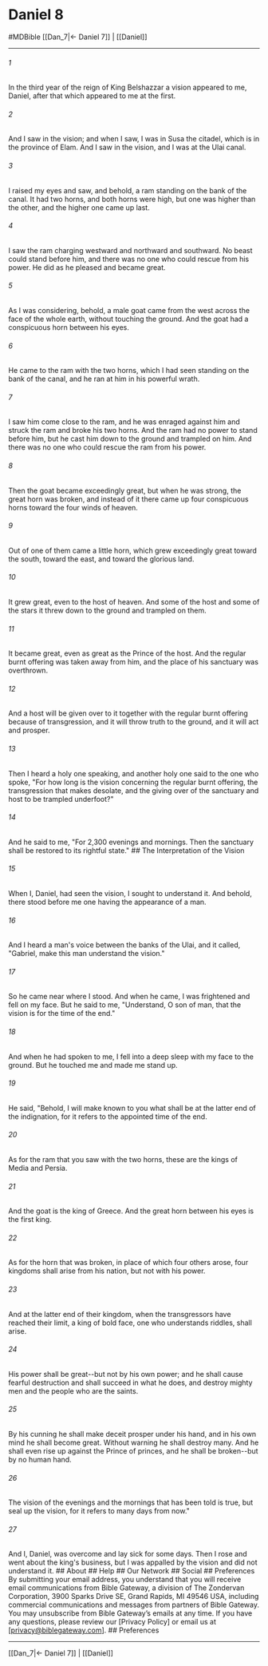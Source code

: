 # Daniel 8
#MDBible
[[Dan_7|← Daniel 7]] | [[Daniel]]

***


###### 1 
In the third year of the reign of King Belshazzar a vision appeared to me, Daniel, after that which appeared to me at the first. 

###### 2 
And I saw in the vision; and when I saw, I was in Susa the citadel, which is in the province of Elam. And I saw in the vision, and I was at the Ulai canal. 

###### 3 
I raised my eyes and saw, and behold, a ram standing on the bank of the canal. It had two horns, and both horns were high, but one was higher than the other, and the higher one came up last. 

###### 4 
I saw the ram charging westward and northward and southward. No beast could stand before him, and there was no one who could rescue from his power. He did as he pleased and became great. 

###### 5 
As I was considering, behold, a male goat came from the west across the face of the whole earth, without touching the ground. And the goat had a conspicuous horn between his eyes. 

###### 6 
He came to the ram with the two horns, which I had seen standing on the bank of the canal, and he ran at him in his powerful wrath. 

###### 7 
I saw him come close to the ram, and he was enraged against him and struck the ram and broke his two horns. And the ram had no power to stand before him, but he cast him down to the ground and trampled on him. And there was no one who could rescue the ram from his power. 

###### 8 
Then the goat became exceedingly great, but when he was strong, the great horn was broken, and instead of it there came up four conspicuous horns toward the four winds of heaven. 

###### 9 
Out of one of them came a little horn, which grew exceedingly great toward the south, toward the east, and toward the glorious land. 

###### 10 
It grew great, even to the host of heaven. And some of the host and some of the stars it threw down to the ground and trampled on them. 

###### 11 
It became great, even as great as the Prince of the host. And the regular burnt offering was taken away from him, and the place of his sanctuary was overthrown. 

###### 12 
And a host will be given over to it together with the regular burnt offering because of transgression, and it will throw truth to the ground, and it will act and prosper. 

###### 13 
Then I heard a holy one speaking, and another holy one said to the one who spoke, "For how long is the vision concerning the regular burnt offering, the transgression that makes desolate, and the giving over of the sanctuary and host to be trampled underfoot?" 

###### 14 
And he said to me, "For 2,300 evenings and mornings. Then the sanctuary shall be restored to its rightful state." ## The Interpretation of the Vision 

###### 15 
When I, Daniel, had seen the vision, I sought to understand it. And behold, there stood before me one having the appearance of a man. 

###### 16 
And I heard a man's voice between the banks of the Ulai, and it called, "Gabriel, make this man understand the vision." 

###### 17 
So he came near where I stood. And when he came, I was frightened and fell on my face. But he said to me, "Understand, O son of man, that the vision is for the time of the end." 

###### 18 
And when he had spoken to me, I fell into a deep sleep with my face to the ground. But he touched me and made me stand up. 

###### 19 
He said, "Behold, I will make known to you what shall be at the latter end of the indignation, for it refers to the appointed time of the end. 

###### 20 
As for the ram that you saw with the two horns, these are the kings of Media and Persia. 

###### 21 
And the goat is the king of Greece. And the great horn between his eyes is the first king. 

###### 22 
As for the horn that was broken, in place of which four others arose, four kingdoms shall arise from his nation, but not with his power. 

###### 23 
And at the latter end of their kingdom, when the transgressors have reached their limit, a king of bold face, one who understands riddles, shall arise. 

###### 24 
His power shall be great--but not by his own power; and he shall cause fearful destruction and shall succeed in what he does, and destroy mighty men and the people who are the saints. 

###### 25 
By his cunning he shall make deceit prosper under his hand, and in his own mind he shall become great. Without warning he shall destroy many. And he shall even rise up against the Prince of princes, and he shall be broken--but by no human hand. 

###### 26 
The vision of the evenings and the mornings that has been told is true, but seal up the vision, for it refers to many days from now." 

###### 27 
And I, Daniel, was overcome and lay sick for some days. Then I rose and went about the king's business, but I was appalled by the vision and did not understand it. ## About ## Help ## Our Network ## Social ## Preferences By submitting your email address, you understand that you will receive email communications from Bible Gateway, a division of The Zondervan Corporation, 3900 Sparks Drive SE, Grand Rapids, MI 49546 USA, including commercial communications and messages from partners of Bible Gateway. You may unsubscribe from Bible Gateway&rsquo;s emails at any time. If you have any questions, please review our [Privacy Policy] or email us at [privacy@biblegateway.com]. ## Preferences

***

[[Dan_7|← Daniel 7]] | [[Daniel]]
